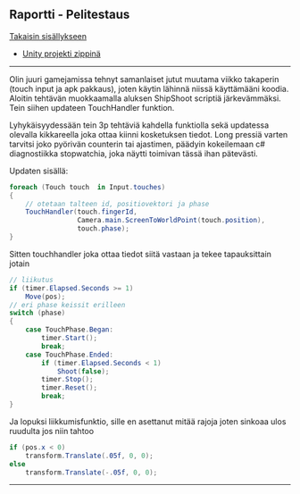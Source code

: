 ## Raportti - Pelitestaus

[Takaisin sisällykseen](https://github.com/Shinpai/Peliteknologia)

* [Unity projekti zippinä]()

---
Olin juuri gamejamissa tehnyt samanlaiset jutut muutama viikko takaperin (touch input ja apk pakkaus), joten käytin lähinnä niissä käyttämääni koodia. Aloitin tehtävän muokkaamalla aluksen ShipShoot scriptiä järkevämmäksi. Tein siihen updateen TouchHandler funktion.

Lyhykäisyydessään tein 3p tehtäviä kahdella funktiolla sekä updatessa olevalla kikkareella joka ottaa kiinni kosketuksen tiedot. Long pressiä varten tarvitsi joko pyörivän counterin tai ajastimen, päädyin kokeilemaan c# diagnostiikka stopwatchia, joka näytti toimivan tässä ihan pätevästi.

Updaten sisällä:

```csharp
foreach (Touch touch  in Input.touches)
{   
    // otetaan talteen id, positiovektori ja phase
    TouchHandler(touch.fingerId, 
                 Camera.main.ScreenToWorldPoint(touch.position),
                 touch.phase);
}
```

Sitten touchhandler joka ottaa tiedot siitä vastaan ja tekee tapauksittain jotain

```csharp
// liikutus
if (timer.Elapsed.Seconds >= 1)
    Move(pos);
// eri phase keissit erilleen
switch (phase)
{
    case TouchPhase.Began:
        timer.Start();
        break;
    case TouchPhase.Ended:
        if (timer.Elapsed.Seconds < 1)
            Shoot(false);
        timer.Stop();
        timer.Reset();
        break;
}
```

Ja lopuksi liikkumisfunktio, sille en asettanut mitää rajoja joten sinkoaa ulos ruudulta jos niin tahtoo

```csharp
if (pos.x < 0)
    transform.Translate(.05f, 0, 0);
else
    transform.Translate(-.05f, 0, 0);
```

---
